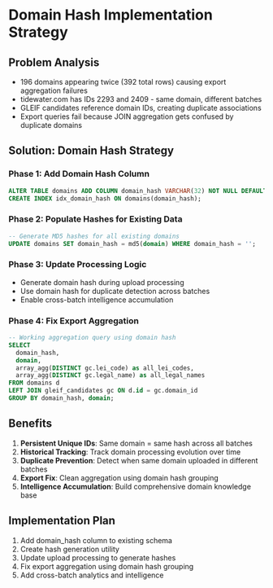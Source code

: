 # Domain Hash Implementation Strategy

## Problem Analysis
- 196 domains appearing twice (392 total rows) causing export aggregation failures
- tidewater.com has IDs 2293 and 2409 - same domain, different batches
- GLEIF candidates reference domain IDs, creating duplicate associations
- Export queries fail because JOIN aggregation gets confused by duplicate domains

## Solution: Domain Hash Strategy

### Phase 1: Add Domain Hash Column
```sql
ALTER TABLE domains ADD COLUMN domain_hash VARCHAR(32) NOT NULL DEFAULT '';
CREATE INDEX idx_domain_hash ON domains(domain_hash);
```

### Phase 2: Populate Hashes for Existing Data
```sql
-- Generate MD5 hashes for all existing domains
UPDATE domains SET domain_hash = md5(domain) WHERE domain_hash = '';
```

### Phase 3: Update Processing Logic
- Generate domain hash during upload processing
- Use domain hash for duplicate detection across batches
- Enable cross-batch intelligence accumulation

### Phase 4: Fix Export Aggregation
```sql
-- Working aggregation query using domain hash
SELECT 
  domain_hash,
  domain,
  array_agg(DISTINCT gc.lei_code) as all_lei_codes,
  array_agg(DISTINCT gc.legal_name) as all_legal_names
FROM domains d
LEFT JOIN gleif_candidates gc ON d.id = gc.domain_id
GROUP BY domain_hash, domain;
```

## Benefits
1. **Persistent Unique IDs**: Same domain = same hash across all batches
2. **Historical Tracking**: Track domain processing evolution over time
3. **Duplicate Prevention**: Detect when same domain uploaded in different batches
4. **Export Fix**: Clean aggregation using domain hash grouping
5. **Intelligence Accumulation**: Build comprehensive domain knowledge base

## Implementation Plan
1. Add domain_hash column to existing schema
2. Create hash generation utility
3. Update upload processing to generate hashes
4. Fix export aggregation using domain hash grouping
5. Add cross-batch analytics and intelligence